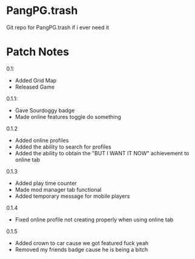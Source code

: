 # PangPG.trash
Git repo for PangPG.trash if i ever need it

# Patch Notes

0.1:
- Added Grid Map
- Released Game

0.1.1:
- Gave Sourdoggy badge
- Made online features toggle do something

0.1.2
- Added online profiles
- Added the ability to search for profiles
- Added the ability to obtain the "BUT I WANT IT NOW" achievement to online tab

0.1.3
- Added play time counter
- Made mod manager tab functional
- Added temporary message for mobile players

0.1.4
- Fixed online profile not creating properly when using online tab

0.1.5
- Added crown to car cause we got featured fuck yeah
- Removed my friends badge cause he is being a bitch
